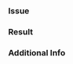 ### Issue
<!--Paste associated issue below-->

### Result
<!--Major consequence if you want to illustrate-->

### Additional Info
<!--Supplementary information associated with this pull request-->